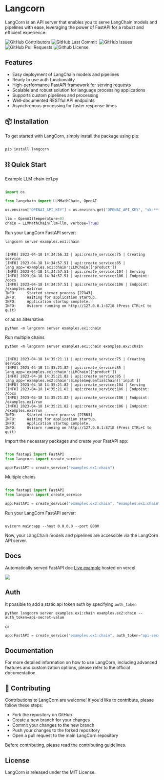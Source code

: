 # Langcorn

LangCorn is an API server that enables you to serve LangChain models and pipelines with ease, leveraging the power of FastAPI for a robust and efficient experience.

<p>
<img alt="GitHub Contributors" src="https://img.shields.io/github/contributors/msoedov/langcorn" />
<img alt="GitHub Last Commit" src="https://img.shields.io/github/last-commit/msoedov/langcorn" />
<img alt="" src="https://img.shields.io/github/repo-size/msoedov/langcorn" />
<img alt="GitHub Issues" src="https://img.shields.io/github/issues/msoedov/langcorn" />
<img alt="GitHub Pull Requests" src="https://img.shields.io/github/issues-pr/msoedov/langcorn" />
<img alt="Github License" src="https://img.shields.io/github/license/msoedov/langcorn" />
</p>

## Features

- Easy deployment of LangChain models and pipelines
- Ready to use auth functionality
- High-performance FastAPI framework for serving requests
- Scalable and robust solution for language processing applications
- Supports custom pipelines and processing
- Well-documented RESTful API endpoints
- Asynchronous processing for faster response times

## 📦 Installation

To get started with LangCorn, simply install the package using pip:

```shell

pip install langcorn
```

## ⛓️ Quick Start

Example LLM chain ex1.py

```python

import os

from langchain import LLMMathChain, OpenAI

os.environ["OPENAI_API_KEY"] = os.environ.get("OPENAI_API_KEY", "sk-********")

llm = OpenAI(temperature=0)
chain = LLMMathChain(llm=llm, verbose=True)
```

Run your LangCorn FastAPI server:

```shell
langcorn server examples.ex1:chain


[INFO] 2023-04-18 14:34:56.32 | api:create_service:75 | Creating service
[INFO] 2023-04-18 14:34:57.51 | api:create_service:85 | lang_app='examples.ex1:chain':LLMChain(['product'])
[INFO] 2023-04-18 14:34:57.51 | api:create_service:104 | Serving
[INFO] 2023-04-18 14:34:57.51 | api:create_service:106 | Endpoint: /docs
[INFO] 2023-04-18 14:34:57.51 | api:create_service:106 | Endpoint: /examples.ex1/run
INFO:     Started server process [27843]
INFO:     Waiting for application startup.
INFO:     Application startup complete.
INFO:     Uvicorn running on http://127.0.0.1:8718 (Press CTRL+C to quit)
```

or as an alternative

```shell
python -m langcorn server examples.ex1:chain

```

Run multiple chains

```shell
python -m langcorn server examples.ex1:chain examples.ex2:chain


[INFO] 2023-04-18 14:35:21.11 | api:create_service:75 | Creating service
[INFO] 2023-04-18 14:35:21.82 | api:create_service:85 | lang_app='examples.ex1:chain':LLMChain(['product'])
[INFO] 2023-04-18 14:35:21.82 | api:create_service:85 | lang_app='examples.ex2:chain':SimpleSequentialChain(['input'])
[INFO] 2023-04-18 14:35:21.82 | api:create_service:104 | Serving
[INFO] 2023-04-18 14:35:21.82 | api:create_service:106 | Endpoint: /docs
[INFO] 2023-04-18 14:35:21.82 | api:create_service:106 | Endpoint: /examples.ex1/run
[INFO] 2023-04-18 14:35:21.82 | api:create_service:106 | Endpoint: /examples.ex2/run
INFO:     Started server process [27863]
INFO:     Waiting for application startup.
INFO:     Application startup complete.
INFO:     Uvicorn running on http://127.0.0.1:8718 (Press CTRL+C to quit)
```

Import the necessary packages and create your FastAPI app:

```python

from fastapi import FastAPI
from langcorn import create_service

app:FastAPI = create_service("examples.ex1:chain")
```

Multiple chains

```python

from fastapi import FastAPI
from langcorn import create_service

app:FastAPI = create_service("examples.ex2:chain", "examples.ex1:chain")
```

Run your LangCorn FastAPI server:

```shell

uvicorn main:app --host 0.0.0.0 --port 8000
```

Now, your LangChain models and pipelines are accessible via the LangCorn API server.

## Docs

Automatically served FastAPI doc
[Live example](https://langcorn-ift9ub8zg-msoedov.vercel.app/docs#/) hosted on vercel.

![](https://res.cloudinary.com/dq0w2rtm9/image/upload/c_pad,b_auto:predominant,fl_preserve_transparency/v1681817836/Screen_Shot_2023-04-18_at_14.36.00_ms2thb.jpg?_s=public-apps)


## Auth

It possible to add a static api token auth by specifying `auth_token`

```shell
python langcorn server examples.ex1:chain examples.ex2:chain --auth_token=api-secret-value
```

or

```python
app:FastAPI = create_service("examples.ex1:chain", auth_token="api-secret-value")
```

## Documentation

For more detailed information on how to use LangCorn, including advanced features and customization options, please refer to the official documentation.

## 👋 Contributing

Contributions to LangCorn are welcome! If you'd like to contribute, please follow these steps:

- Fork the repository on GitHub
- Create a new branch for your changes
- Commit your changes to the new branch
- Push your changes to the forked repository
- Open a pull request to the main LangCorn repository

Before contributing, please read the contributing guidelines.

## License

LangCorn is released under the MIT License.
